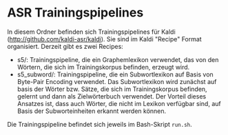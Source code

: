 # ASR Trainingspipelines

In diesem Ordner befinden sich Trainingspipelines für Kaldi (http://github.com/kaldi-asr/kaldi). Sie sind im Kaldi "Recipe" Format organisiert. Derzeit gibt es zwei Recipes:

- s5/: Trainingspipeline, die ein Graphemlexikon verwendet, das von den Wörtern, die sich im Trainingskorpus befinden, erzeugt wird.
- s5_subword/: Trainingspipeline, die ein Subwortlexikon auf Basis von Byte-Pair Encoding verwendet. Das Subwortlexikon wird zunächst auf basis der Wörter bzw. Sätze, die sich im Trainingskorpus befinden, gelernt und dann als Zielwörterbuch verwendet. Der Vorteil dieses Ansatzes ist, dass auch Wörter, die nicht im Lexikon verfügbar sind, auf Basis der Subworteinheiten erkannt werden können.

Die Trainingspipeline befindet sich jeweils im Bash-Skript `run.sh`.
